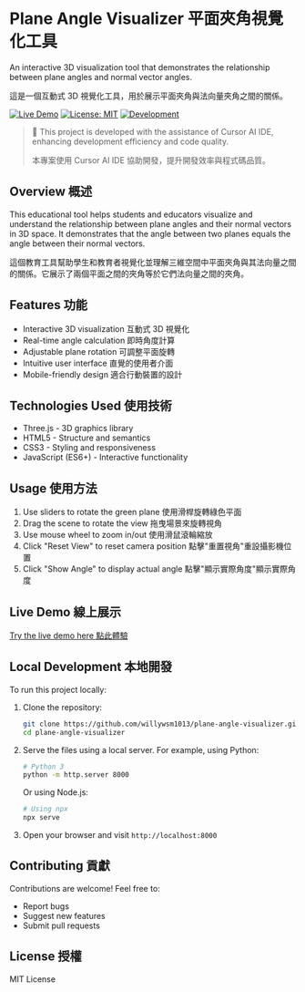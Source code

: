 # Plane Angle Visualizer 平面夾角視覺化工具

An interactive 3D visualization tool that demonstrates the relationship between plane angles and normal vector angles.

這是一個互動式 3D 視覺化工具，用於展示平面夾角與法向量夾角之間的關係。

[![Live Demo](https://img.shields.io/badge/Demo-Live-brightgreen)](https://willywsm1013.github.io/plane-angle-visualizer)
[![License: MIT](https://img.shields.io/badge/License-MIT-yellow.svg)](https://opensource.org/licenses/MIT)
[![Development](https://img.shields.io/badge/Developed%20with-Cursor%20AI-blue)](https://cursor.sh)

> 🤖 This project is developed with the assistance of Cursor AI IDE, enhancing development efficiency and code quality.
> 
> 本專案使用 Cursor AI IDE 協助開發，提升開發效率與程式碼品質。

## Overview 概述

This educational tool helps students and educators visualize and understand the relationship between plane angles and their normal vectors in 3D space. It demonstrates that the angle between two planes equals the angle between their normal vectors.

這個教育工具幫助學生和教育者視覺化並理解三維空間中平面夾角與其法向量之間的關係。它展示了兩個平面之間的夾角等於它們法向量之間的夾角。

## Features 功能

- Interactive 3D visualization 互動式 3D 視覺化
- Real-time angle calculation 即時角度計算
- Adjustable plane rotation 可調整平面旋轉
- Intuitive user interface 直覺的使用者介面
- Mobile-friendly design 適合行動裝置的設計

## Technologies Used 使用技術

- Three.js - 3D graphics library
- HTML5 - Structure and semantics
- CSS3 - Styling and responsiveness
- JavaScript (ES6+) - Interactive functionality

## Usage 使用方法

1. Use sliders to rotate the green plane 使用滑桿旋轉綠色平面
2. Drag the scene to rotate the view 拖曳場景來旋轉視角
3. Use mouse wheel to zoom in/out 使用滑鼠滾輪縮放
4. Click "Reset View" to reset camera position 點擊"重置視角"重設攝影機位置
5. Click "Show Angle" to display actual angle 點擊"顯示實際角度"顯示實際角度

## Live Demo 線上展示

[Try the live demo here 點此體驗](https://willywsm1013.github.io/plane-angle-visualizer)

## Local Development 本地開發

To run this project locally:

1. Clone the repository:
   ```bash
   git clone https://github.com/willywsm1013/plane-angle-visualizer.git
   cd plane-angle-visualizer
   ```

2. Serve the files using a local server. For example, using Python:
   ```bash
   # Python 3
   python -m http.server 8000
   ```
   Or using Node.js:
   ```bash
   # Using npx
   npx serve
   ```

3. Open your browser and visit `http://localhost:8000`

## Contributing 貢獻

Contributions are welcome! Feel free to:
- Report bugs
- Suggest new features
- Submit pull requests

## License 授權

MIT License 